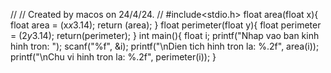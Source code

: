//
// Created by macos on 24/4/24.
//
#include<stdio.h>
float area(float x){
    float area = (x*x*3.14);
    return (area);
}
float perimeter(float y){
    float perimeter = (2*y*3.14);
    return(perimeter);
}
int main(){
    float i;
    printf("Nhap vao ban kinh hinh tron: ");
    scanf("%f", &i);
    printf("\nDien tich hinh tron la: %.2f", area(i));
    printf("\nChu vi hinh tron la: %.2f", perimeter(i));
}
